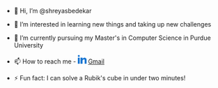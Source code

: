 - 👋 Hi, I’m @shreyasbedekar

- 👀 I’m interested in learning new things and taking up new challenges
  
- 🌱 I’m currently pursuing my Master's in Computer Science in Purdue University
  
- 📫 How to reach me -
     [<img src="https://raw.githubusercontent.com/teamedwardforever/Readme-Generator/71f25dd8b98329b168142a6b782a107b75eab178/svg/Social/linked-in-alt.svg" alt="LinkedIn" width="20" height="20">](https://www.linkedin.com/in/shreyasbedekar24/) [Gmail](2012shreyasbedekar@gmail.com)
- ⚡ Fun fact: I can solve a Rubik's cube in under two minutes!

<!---
shreyasbedekar/shreyasbedekar is a ✨ special ✨ repository because its `README.md` (this file) appears on your GitHub profile.
You can click the Preview link to take a look at your changes.
--->
